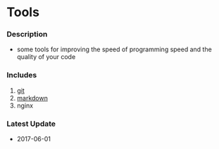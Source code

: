# Tools
### Description
- some tools for improving the speed of programming speed and the quality of your code
### Includes
1. [git](https://github.com/coderben2017/Tools/blob/master/git.md)
2. [markdown](https://github.com/coderben2017/Tools/blob/master/markdown.md)
3. nginx
### Latest Update
- 2017-06-01
